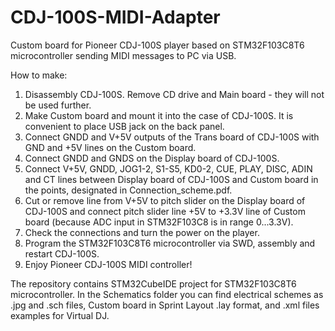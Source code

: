# CDJ-100S-MIDI-Adapter
Custom board for Pioneer CDJ-100S player based on STM32F103C8T6 microcontroller sending MIDI messages to PC via USB.

How to make:
1. Disassembly CDJ-100S. Remove CD drive and Main board - they will not be used further.
2. Make Custom board and mount it into the case of CDJ-100S. It is convenient to place USB jack on the back panel.
3. Connect GNDD and V+5V outputs of the Trans board of CDJ-100S with GND and +5V lines on the Custom board.
4. Connect GNDD and GNDS on the Display board of CDJ-100S.
5. Connect V+5V, GNDD, JOG1-2, S1-S5, KD0-2, CUE, PLAY, DISC, ADIN and CT lines between Display board of CDJ-100S and Custom board in the points, designated in Connection_scheme.pdf.
6. Cut or remove line from V+5V to pitch slider on the Display board of CDJ-100S and connect pitch slider line +5V to +3.3V line of Custom board (because ADC input in STM32F103C8 is in range 0...3.3V).
7. Check the connections and turn the power on the player.
8. Program the STM32F103C8T6 microcontroller via SWD, assembly and restart CDJ-100S.
9. Enjoy Pioneer CDJ-100S MIDI controller!

The repository contains STM32CubeIDE project for STM32F103C8T6 microcontroller. In the Schematics folder you can find electrical schemes as .jpg and .sch files, Custom board in Sprint Layout .lay format, and .xml files examples for Virtual DJ.
